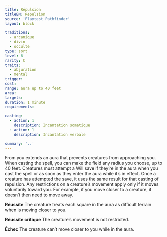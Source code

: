 ```yaml
---
title: Répulsion
titleEN: Repulsion
source: 'Playtest Pathfinder'
layout: block

traditions:
  - arcanique
  - divin
  - occulte
type: sort
level: 6
rarity: C
traits:
  - abjuration
  - mental
trigger: 
cost: 
range: aura up to 40 feet
area: 
targets: 
duration: 1 minute
requirements: 

casting:
  - action: 1
    description: Incantation somatique
  - action: 1
    description: Incantation verbale

summary: '..'
---
```

From you extends an aura that prevents creatures from approaching you. When casting the spell, you can make the field any radius you choose, up to 40 feet. Creatures must attempt a Will save if they’re in the aura when you cast the spell or as soon as they enter the aura while it’s in effect. Once a creature has attempted the save, it uses the same result for that casting of repulsion. Any restrictions on a creature’s movement apply only if it moves voluntarily toward you. For example, if you move closer to a creature, it doesn’t then need to move away.

**Réussite** The creature treats each square in the aura as difficult terrain when is moving closer to you.

**Réussite critique** The creature’s movement is not restricted.

**Échec** The creature can’t move closer to you while in the aura.